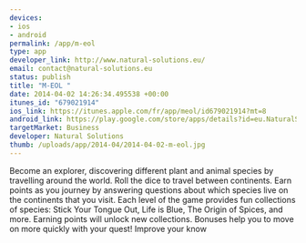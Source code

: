 ```yaml
--- 
devices: 
- ios
- android
permalink: /app/m-eol
type: app
developer_link: http://www.natural-solutions.eu/
email: contact@natural-solutions.eu
status: publish
title: "M-EOL "
date: 2014-04-02 14:26:34.495538 +00:00
itunes_id: "679021914"
ios_link: https://itunes.apple.com/fr/app/meol/id679021914?mt=8
android_link: https://play.google.com/store/apps/details?id=eu.NaturalSolutions.Meol
targetMarket: Business
developer: Natural Solutions
thumb: /uploads/app/2014-04/2014-04-02-m-eol.jpg
---
```


Become an explorer, discovering different plant and animal species by travelling around the world. Roll the dice to travel between continents. Earn points as you journey by answering questions about which species live on the continents that you visit. Each level of the game provides fun collections of species: Stick Your Tongue Out, Life is Blue, The Origin of Spices, and more. Earning points will unlock new collections. Bonuses help you to move on more quickly with your quest!
Improve your know
